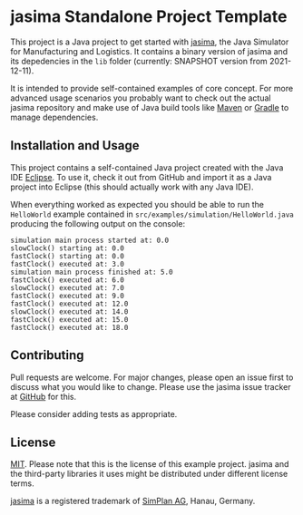 # jasima Standalone Project Template

This project is a Java project to get started with [jasima](https://github.com/jasima-simulator/jasima-simcore), the Java Simulator for Manufacturing and Logistics. It contains a binary version of jasima and its depedencies in the `lib` folder (currently: SNAPSHOT version from 2021-12-11). 

It is intended to provide self-contained examples of core concept. For more advanced usage scenarios you probably want to check out the actual jasima repository and make use of Java build tools like [Maven](https://maven.apache.org/) or [Gradle](https://gradle.org/) to manage dependencies.

## Installation and Usage

This project contains a self-contained Java project created with the Java IDE [Eclipse](https://www.eclipse.org/downloads/). To use it, check it out from GitHub and import it as a Java project into Eclipse (this should actually work with any Java IDE).

When everything worked as expected you should be able to run the `HelloWorld` example contained in `src/examples/simulation/HelloWorld.java` producing the following output on the console:

	simulation main process started at: 0.0
	slowClock() starting at: 0.0
	fastClock() starting at: 0.0
	fastClock() executed at: 3.0
	simulation main process finished at: 5.0
	fastClock() executed at: 6.0
	slowClock() executed at: 7.0
	fastClock() executed at: 9.0
	fastClock() executed at: 12.0
	slowClock() executed at: 14.0
	fastClock() executed at: 15.0
	fastClock() executed at: 18.0

## Contributing
Pull requests are welcome. For major changes, please open an issue first to discuss what you would like to change. Please use the jasima issue tracker at [GitHub](https://github.com/jasima-simulator/jasima-simcore/issues) for this. 

Please consider adding tests as appropriate.

## License
[MIT](https://choosealicense.com/licenses/mit/). Please note that this is the license of this example project. jasima and the third-party libraries it uses might be distributed under different license terms.

[jasima](http://jasima.org/) is a registered trademark of [SimPlan AG](https://www.simplan.de/), Hanau, Germany.